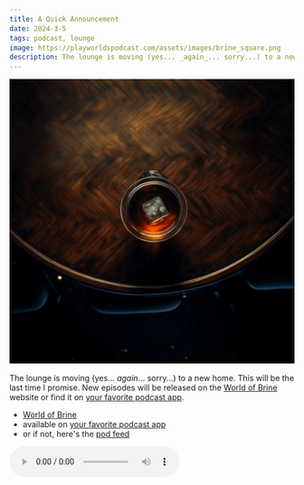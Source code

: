```yaml
---
title: A Quick Announcement
date: 2024-3-5
tags: podcast, lounge
image: https://playworldspodcast.com/assets/images/brine_square.png
description: The lounge is moving (yes... _again_... sorry...) to a new home. This will be the last time I promise. New episodes will be released on the [World of Brine](worldof.brine.dev) website or find it on [your favorite podcast app](https://pod.link/1547081865).
---
```


![thumb](assets/images/brine_square.png)

The lounge is moving (yes... _again_... sorry...) to a new home. This will be the last time I promise. New episodes will be released on the [World of Brine](worldof.brine.dev) website or find it on [your favorite podcast app](https://pod.link/1547081865).

- [World of Brine](https://worldof.brine.dev)
- available on [your favorite podcast app](https://pod.link/1547081865)
- or if not, here's the [pod feed](https://worldof.brine.dev/assets/rss/pod.xml)

<audio controls src="assets/audio/a_quick_announcement.mp3"></audio>
